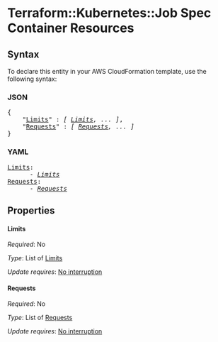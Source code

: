 # Terraform::Kubernetes::Job Spec Container Resources

## Syntax

To declare this entity in your AWS CloudFormation template, use the following syntax:

### JSON

<pre>
{
    "<a href="#limits" title="Limits">Limits</a>" : <i>[ <a href="spec-container-resources-limits.md">Limits</a>, ... ]</i>,
    "<a href="#requests" title="Requests">Requests</a>" : <i>[ <a href="spec-container-resources-requests.md">Requests</a>, ... ]</i>
}
</pre>

### YAML

<pre>
<a href="#limits" title="Limits">Limits</a>: <i>
      - <a href="spec-container-resources-limits.md">Limits</a></i>
<a href="#requests" title="Requests">Requests</a>: <i>
      - <a href="spec-container-resources-requests.md">Requests</a></i>
</pre>

## Properties

#### Limits

_Required_: No

_Type_: List of <a href="spec-container-resources-limits.md">Limits</a>

_Update requires_: [No interruption](https://docs.aws.amazon.com/AWSCloudFormation/latest/UserGuide/using-cfn-updating-stacks-update-behaviors.html#update-no-interrupt)

#### Requests

_Required_: No

_Type_: List of <a href="spec-container-resources-requests.md">Requests</a>

_Update requires_: [No interruption](https://docs.aws.amazon.com/AWSCloudFormation/latest/UserGuide/using-cfn-updating-stacks-update-behaviors.html#update-no-interrupt)

